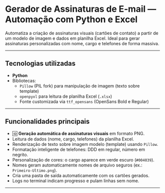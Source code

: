 # Gerador de Assinaturas de E-mail — Automação com Python e Excel

Automatiza a criação de assinaturas visuais (cartões de contato) a partir de um modelo de imagem e dados em planilha Excel. Ideal para gerar assinaturas personalizadas com nome, cargo e telefones de forma massiva.

---

##  Tecnologias utilizadas

- **Python**  
- Bibliotecas:
  - `Pillow` (PIL fork) para manipulação de imagem (texto sobre template)  
  - `openpyxl` para leitura de planilha Excel (`.xlsx`)
  - Fonte customizada via `ttf_opensans` (OpenSans Bold e Regular)

---

##  Funcionalidades principais

- 🆔 **Geração automática de assinaturas visuais** em formato PNG.
-  Leitura de dados (nome, cargo, telefones) da planilha Excel.
-  Renderização de texto sobre imagem modelo (template) usando `Pillow`.
-  Formatação inteligente de telefones: DDD em regular, número em negrito.
-  Personalização de cores: o cargo aparece em verde escuro (`#004039`).
-  Nomes geram automaticamente nomes de arquivo seguros (ex.: `Primeiro-Ultimo.png`).
-  Cria uma pasta de saída automaticamente com os cartões gerados.
-  Logs no terminal indicam progresso e pulam linhas sem nome.

---
